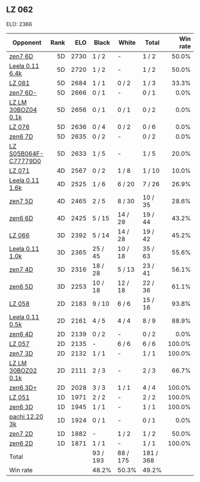 ## LZ 062 ##

ELO: 2366

Opponent | Rank | ELO | Black | White | Total | Win rate
---------|-----:|----:|-------|-------|-------|-------:
[zen7 6D](zen7%206D.md) | 5D | 2730 | 1 / 2 | - | 1 / 2 | 50.0%
[Leela 0.11 6.4k](Leela%200.11%206.4k.md) | 5D | 2720 | 1 / 2 | - | 1 / 2 | 50.0%
[LZ 081](LZ%20081.md) | 5D | 2684 | 1 / 1 | 0 / 2 | 1 / 3 | 33.3%
[zen7 6D-](zen7%206D-.md) | 5D | 2666 | 0 / 1 | - | 0 / 1 | 0.0%
[LZ LM 30BOZ04 0.1k](LZ%20LM%2030BOZ04%200.1k.md) | 5D | 2656 | 0 / 1 | 0 / 1 | 0 / 2 | 0.0%
[LZ 076](LZ%20076.md) | 5D | 2636 | 0 / 4 | 0 / 2 | 0 / 6 | 0.0%
[zen6 7D](zen6%207D.md) | 5D | 2635 | 0 / 2 | - | 0 / 2 | 0.0%
[LZ S05B064F-C77779D0](LZ%20S05B064F-C77779D0.md) | 5D | 2633 | 1 / 5 | - | 1 / 5 | 20.0%
[LZ 071](LZ%20071.md) | 4D | 2567 | 0 / 2 | 1 / 8 | 1 / 10 | 10.0%
[Leela 0.11 1.6k](Leela%200.11%201.6k.md) | 4D | 2525 | 1 / 6 | 6 / 20 | 7 / 26 | 26.9%
[zen7 5D](zen7%205D.md) | 4D | 2465 | 2 / 5 | 8 / 30 | 10 / 35 | 28.6%
[zen6 6D](zen6%206D.md) | 4D | 2425 | 5 / 15 | 14 / 29 | 19 / 44 | 43.2%
[LZ 066](LZ%20066.md) | 3D | 2392 | 5 / 14 | 14 / 28 | 19 / 42 | 45.2%
[Leela 0.11 1.0k](Leela%200.11%201.0k.md) | 3D | 2365 | 25 / 45 | 10 / 18 | 35 / 63 | 55.6%
[zen7 4D](zen7%204D.md) | 3D | 2316 | 18 / 28 | 5 / 13 | 23 / 41 | 56.1%
[zen6 5D](zen6%205D.md) | 3D | 2253 | 10 / 18 | 12 / 18 | 22 / 36 | 61.1%
[LZ 058](LZ%20058.md) | 2D | 2183 | 9 / 10 | 6 / 6 | 15 / 16 | 93.8%
[Leela 0.11 0.5k](Leela%200.11%200.5k.md) | 2D | 2161 | 4 / 5 | 4 / 4 | 8 / 9 | 88.9%
[zen6 4D](zen6%204D.md) | 2D | 2139 | 0 / 2 | - | 0 / 2 | 0.0%
[LZ 057](LZ%20057.md) | 2D | 2135 | - | 6 / 6 | 6 / 6 | 100.0%
[zen7 3D](zen7%203D.md) | 2D | 2132 | 1 / 1 | - | 1 / 1 | 100.0%
[LZ LM 30BOZ02 0.1k](LZ%20LM%2030BOZ02%200.1k.md) | 2D | 2111 | 2 / 3 | - | 2 / 3 | 66.7%
[zen6 3D+](zen6%203D+.md) | 2D | 2028 | 3 / 3 | 1 / 1 | 4 / 4 | 100.0%
[LZ 051](LZ%20051.md) | 1D | 1971 | 2 / 2 | - | 2 / 2 | 100.0%
[zen6 3D](zen6%203D.md) | 1D | 1945 | 1 / 1 | - | 1 / 1 | 100.0%
[pachi 12.20 3k](pachi%2012.20%203k.md) | 1D | 1924 | 0 / 1 | - | 0 / 1 | 0.0%
[zen7 2D](zen7%202D.md) | 1D | 1882 | - | 1 / 2 | 1 / 2 | 50.0%
[zen6 2D](zen6%202D.md) | 1D | 1871 | 1 / 1 | - | 1 / 1 | 100.0%
Total | | | 93 / 193 | 88 / 175 | 181 / 368 | 
Win rate| | | 48.2% | 50.3% | 49.2% | 
